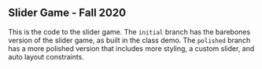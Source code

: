 Slider Game - Fall 2020
---
This is the code to the slider game.  The `initial` branch has the barebones version of the slider game, as built in the class demo.  The `polished` branch has a more polished version that includes more styling, a custom slider, and auto layout constraints.
